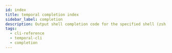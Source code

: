```yaml
---
id: index
title: temporal completion index
sidebar_label: completion
description: Output shell completion code for the specified shell (zsh, bash).
tags:
  - cli-reference
  - temporal-cli
  - completion
---
```

